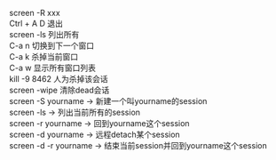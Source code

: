 screen -R xxx  
Ctrl + A D 退出  
screen -ls 列出所有  
C-a n	切换到下一个窗口  
C-a k	杀掉当前窗口  
C-a w	显示所有窗口列表  
kill -9 8462   人为杀掉该会话  
screen -wipe  清除dead会话  
screen -S yourname -> 新建一个叫yourname的session  
screen -ls         -> 列出当前所有的session  
screen -r yourname -> 回到yourname这个session  
screen -d yourname -> 远程detach某个session  
screen -d -r yourname -> 结束当前session并回到yourname这个session  